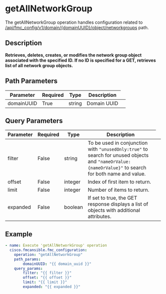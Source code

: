 # getAllNetworkGroup

The getAllNetworkGroup operation handles configuration related to [/api/fmc_config/v1/domain/{domainUUID}/object/networkgroups](/paths//api/fmc_config/v1/domain/{domain_uuid}/object/networkgroups.md) path.&nbsp;
## Description
**Retrieves, deletes, creates, or modifies the network group object associated with the specified ID. If no ID is specified for a GET, retrieves list of all network group objects.**

## Path Parameters
| Parameter | Required | Type | Description |
| --------- | -------- | ---- | ----------- |
| domainUUID | True | string <td colspan=3> Domain UUID |

## Query Parameters
| Parameter | Required | Type | Description |
| --------- | -------- | ---- | ----------- |
| filter | False | string <td colspan=3> To be used in conjunction with <code>"unusedOnly:true"</code> to search for unused objects and <code>"nameOrValue:{nameOrValue}"</code> to search for both name and value. |
| offset | False | integer <td colspan=3> Index of first item to return. |
| limit | False | integer <td colspan=3> Number of items to return. |
| expanded | False | boolean <td colspan=3> If set to true, the GET response displays a list of objects with additional attributes. |

## Example
```yaml
- name: Execute 'getAllNetworkGroup' operation
  cisco.fmcansible.fmc_configuration:
    operation: "getAllNetworkGroup"
    path_params:
        domainUUID: "{{ domain_uuid }}"
    query_params:
        filter: "{{ filter }}"
        offset: "{{ offset }}"
        limit: "{{ limit }}"
        expanded: "{{ expanded }}"

```